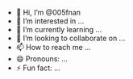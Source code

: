 - 👋 Hi, I’m @005fnan
- 👀 I’m interested in ...
- 🌱 I’m currently learning ...
- 💞️ I’m looking to collaborate on ...
- 📫 How to reach me ...
- 😄 Pronouns: ...
- ⚡ Fun fact: ...

<!---
005fnan/005fnan is a ✨ special ✨ repository because its `README.md` (this file) appears on your GitHub profile.
You can click the Preview link to take a look at your changes.
--->

